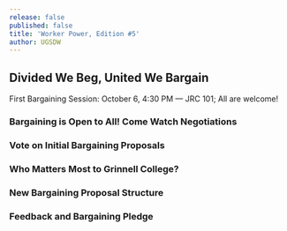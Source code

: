 ```yaml
---
release: false
published: false
title: 'Worker Power, Edition #5'
author: UGSDW
---
```

## Divided We Beg, United We Bargain

First Bargaining Session: October 6, 4:30 PM — JRC 101; All are welcome!

### Bargaining is Open to All! Come Watch Negotiations


### Vote on Initial Bargaining Proposals


### Who Matters Most to Grinnell College?


### New Bargaining Proposal Structure


### Feedback and Bargaining Pledge
